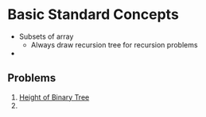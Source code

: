 # Basic Standard Concepts
- Subsets of array
  - Always draw recursion tree for recursion problems
- 
## Problems
1. [Height of Binary Tree](https://leetcode.com/problems/maximum-depth-of-binary-tree/submissions/)
2.
